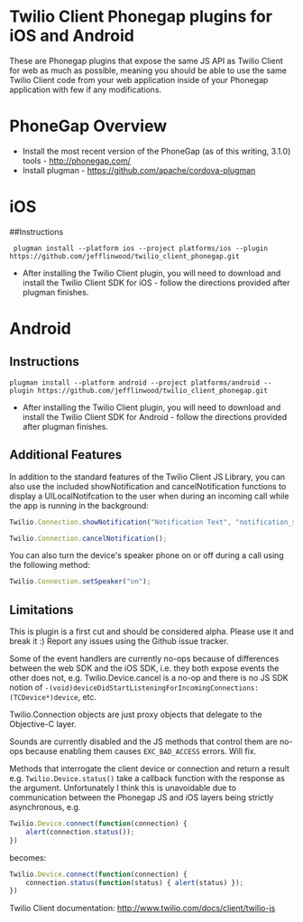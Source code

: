 # Twilio Client Phonegap plugins for iOS and Android

These are Phonegap plugins that expose the same JS API as Twilio Client for web as much as possible, meaning you should be able to use the same Twilio Client code from your web application inside of your Phonegap application with few if any modifications. 

# PhoneGap Overview

- Install the most recent version of the PhoneGap (as of this writing, 3.1.0) tools  - http://phonegap.com/ 
- Install plugman - https://github.com/apache/cordova-plugman

# iOS

##Instructions

```
 plugman install --platform ios --project platforms/ios --plugin https://github.com/jefflinwood/twilio_client_phonegap.git

```


- After installing the Twilio Client plugin, you will need to download and install the Twilio Client SDK for iOS - follow the directions provided after plugman finishes.

# Android

## Instructions

```
plugman install --platform android --project platforms/android --plugin https://github.com/jefflinwood/twilio_client_phonegap.git

```

- After installing the Twilio Client plugin, you will need to download and install the Twilio Client SDK for Android - follow the directions provided after plugman finishes.

## Additional Features

In addition to the standard features of the Twilio Client JS Library, you can also use the included showNotification and cancelNotification functions to display a UILocalNotifcation to the user when during an incoming call while the app is running in the background:

```javascript
Twilio.Connection.showNotification("Notification Text", "notification_sound.wav");
```

```javascript
Twilio.Connection.cancelNotification();
```

You can also turn the device's speaker phone on or off during a call using the following method:

```javascript
Twilio.Connection.setSpeaker("on");
```

## Limitations

This is plugin is a first cut and should be considered alpha. Please use it and break it :) Report any issues using the Github issue tracker.

Some of the event handlers are currently no-ops because of differences between the web SDK and the iOS SDK, i.e. they both expose events the other does not, e.g. Twilio.Device.cancel is a no-op and there is no JS SDK notion of `-(void)deviceDidStartListeningForIncomingConnections:(TCDevice*)device`, etc. 

Twilio.Connection objects are just proxy objects that delegate to the Objective-C layer.

Sounds are currently disabled and the JS methods that control them are no-ops because enabling them causes `EXC_BAD_ACCESS` errors. Will fix.

Methods that interrogate the client device or connection and return a result e.g. `Twilio.Device.status()` take a callback function with the response as the argument. Unfortunately I think this is unavoidable due to communication between the Phonegap JS and iOS layers being strictly asynchronous, e.g.

```javascript
Twilio.Device.connect(function(connection) {
    alert(connection.status());
})
```

becomes:

```javascript
Twilio.Device.connect(function(connection) {
    connection.status(function(status) { alert(status) });
})
```

Twilio Client documentation: http://www.twilio.com/docs/client/twilio-js

